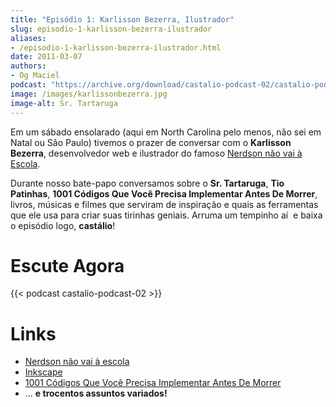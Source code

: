 ```yaml
---
title: "Episódio 1: Karlisson Bezerra, Ilustrador"
slug: episodio-1-karlisson-bezerra-ilustrador
aliases:
- /episodio-1-karlisson-bezerra-ilustrador.html
date: 2011-03-07
authors:
- Og Maciel
podcast: "https://archive.org/download/castalio-podcast-02/castalio-podcast-02.mp3"
image: /images/karlissonbezerra.jpg
image-alt: Sr. Tartaruga
---
```


Em um sábado ensolarado (aqui em North Carolina pelo menos, não sei em
Natal ou São Paulo) tivemos o prazer de conversar com o **Karlisson
Bezerra**, desenvolvedor web e ilustrador do famoso [Nerdson não vai à
Escola](http://nerdson.com/blog/).

Durante nosso bate-papo conversamos sobre o **Sr. Tartaruga**, **Tio
Patinhas**, **1001 Códigos Que Você Precisa Implementar Antes De
Morrer**, livros, músicas e filmes que serviram de inspiração e quais as
ferramentas que ele usa para criar suas tirinhas geniais. Arruma um
tempinho aí  e baixa o episódio logo, **castálio**!

# Escute Agora

{{< podcast castalio-podcast-02 >}}

# Links

- [Nerdson não vai à escola](http://nerdson.com/blog/)
- [Inkscape](http://inkscape.org/)
- [1001 Códigos Que Você Precisa Implementar Antes De
  Morrer](https://github.com/karlisson/1001)
- ... **e trocentos assuntos variados!**

